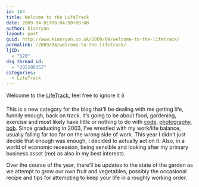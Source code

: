 ```yaml
---
id: 184
title: Welcome to the LifeTrack
date: 2009-04-01T08:04:50+00:00
author: kianryan
layout: post
guid: http://www.kianryan.co.uk/2009/04/welcome-to-the-lifetrack/
permalink: /2009/04/welcome-to-the-lifetrack/
ljID:
  - "120"
dsq_thread_id:
  - "202186352"
categories:
  - LifeTrack
---
```

Welcome to the [LifeTrack](http://www.kianryan.co.uk/category/lifetrack), feel free to ignore it ð

This is a new category for the blog that’ll be dealing with me getting life, funnily enough, back on track. It’s going to be about food, gardening, exercise and most likely have little or nothing to do with [code](http://www.kianryan.co.uk/category/code/), [photography](http://www.kianryan.co.uk/category/photog/), [bob](http://www.kianryan.co.uk/category/comic/). Since graduating in 2003, I’ve wrestled with my work/life balance, usually falling far too far on the wrong side of work. This year I didn’t just decide that enough was enough, I decided to actually act on it. Also, in a world of economic recession, being sensible and looking after my primary business asset (me) as also in my best interests.

Over the course of the year, there’ll be updates to the state of the garden as we attempt to grow our own fruit and vegetables, possibly the occasional recipe and tips for attempting to keep your life in a roughly working order.